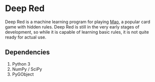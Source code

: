 Deep Red
========

Deep Red is a machine learning program for playing
[Mao](https://en.wikipedia.org/wiki/Mao_%28card_game%29),
a popular card game with hidden rules. Deep Red is still in the very early
stages of development, so while it is capable of learning basic rules,
it is not quite ready for actual use.

Dependencies
------------

1. Python 3
2. NumPy / SciPy
3. PyGObject
